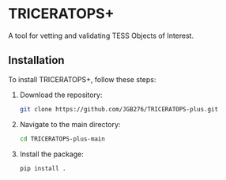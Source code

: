 # TRICERATOPS+

A tool for vetting and validating TESS Objects of Interest.

## Installation

To install TRICERATOPS+, follow these steps:

1. Download the repository:
   ```bash
   git clone https://github.com/JGB276/TRICERATOPS-plus.git
   ```

2. Navigate to the main directory:
   ```bash
   cd TRICERATOPS-plus-main
   ```

3. Install the package:
   ```bash
   pip install .
   ```

